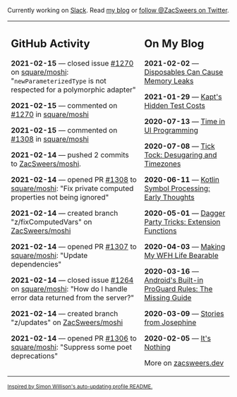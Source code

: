 Currently working on [Slack](https://slack.com/). Read [my blog](https://zacsweers.dev/) or [follow @ZacSweers on Twitter](https://twitter.com/ZacSweers).

<table><tr><td valign="top" width="60%">

## GitHub Activity
<!-- githubActivity starts -->
**2021-02-15** — closed issue [#1270](https://api.github.com/repos/square/moshi/issues/1270) on [square/moshi](https://api.github.com/repos/square/moshi): "`newParameterizedType` is not respected for a polymorphic adapter"

**2021-02-15** — commented on [#1270](https://github.com/square/moshi/issues/1270#issuecomment-778969936) in [square/moshi](https://api.github.com/repos/square/moshi)

**2021-02-15** — commented on [#1308](https://github.com/square/moshi/pull/1308#issuecomment-778940672) in [square/moshi](https://api.github.com/repos/square/moshi)

**2021-02-14** — pushed 2 commits to [ZacSweers/moshi](https://api.github.com/repos/ZacSweers/moshi).

**2021-02-14** — opened PR [#1308](https://api.github.com/repos/square/moshi/pulls/1308) to [square/moshi](https://api.github.com/repos/square/moshi): "Fix private computed properties not being ignored"

**2021-02-14** — created branch "z/fixComputedVars" on [ZacSweers/moshi](https://api.github.com/repos/ZacSweers/moshi)

**2021-02-14** — opened PR [#1307](https://api.github.com/repos/square/moshi/pulls/1307) to [square/moshi](https://api.github.com/repos/square/moshi): "Update dependencies"

**2021-02-14** — closed issue [#1264](https://api.github.com/repos/square/moshi/issues/1264) on [square/moshi](https://api.github.com/repos/square/moshi): "How do I handle error data returned from the server?"

**2021-02-14** — created branch "z/updates" on [ZacSweers/moshi](https://api.github.com/repos/ZacSweers/moshi)

**2021-02-14** — opened PR [#1306](https://api.github.com/repos/square/moshi/pulls/1306) to [square/moshi](https://api.github.com/repos/square/moshi): "Suppress some poet deprecations"
<!-- githubActivity ends -->
</td><td valign="top" width="40%">

## On My Blog
<!-- blog starts -->
**2021-02-02** — [Disposables Can Cause Memory Leaks](https://www.zacsweers.dev/disposables-can-cause-memory-leaks/)

**2021-01-29** — [Kapt's Hidden Test Costs](https://www.zacsweers.dev/kapts-hidden-test-costs/)

**2020-07-13** — [Time in UI Programming](https://www.zacsweers.dev/time-in-ui/)

**2020-07-08** — [Tick Tock: Desugaring and Timezones](https://www.zacsweers.dev/ticktock-desugaring-timezones/)

**2020-06-11** — [Kotlin Symbol Processing: Early Thoughts](https://www.zacsweers.dev/kotlin-symbol-processor-early-thoughts/)

**2020-05-01** — [Dagger Party Tricks: Extension Functions](https://www.zacsweers.dev/dagger-party-tricks-extension-functions/)

**2020-04-03** — [Making My WFH Life Bearable](https://www.zacsweers.dev/making-wfh-life-bearable/)

**2020-03-16** — [Android's Built-in ProGuard Rules: The Missing Guide](https://www.zacsweers.dev/android-proguard-rules/)

**2020-03-09** — [Stories from Josephine](https://www.zacsweers.dev/stories-from-josephine/)

**2020-02-05** — [It's Nothing](https://www.zacsweers.dev/its-nothing/)
<!-- blog ends -->
More on [zacsweers.dev](https://zacsweers.dev/)
</td></tr></table>

<sub><a href="https://simonwillison.net/2020/Jul/10/self-updating-profile-readme/">Inspired by Simon Willison's auto-updating profile README.</a></sub>